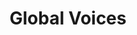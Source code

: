 ---
pid: mp102
title: Global Voices
location_transcription: 
coordinates: "[-75.171506713365, 39.915332151916]"
zipcode: '19104'
gen_neighborhood: West Philadelphia
neighborhood: University City,Belmont,Parkside,Powelton Village
outside_phl: 
age: '21'
age_range: 20-29
instagram: 
image_file_name: mp_102.jpg
proposal_transcription: A large 3D globe (1m diameter). Videos come up on different
  parts of the globe telling different people's stories about their journey, to Philadelphia.
  Offers historical perspective with people reading written testimonies and continues
  to the modern day. Includes perspectives of men, women and also children.
topic: Globalism,Unity
topic_summary: 0, 0
type: Sculpture Statue
keywords_other: 
credit: Hannah Watson
image_labels: 
twitter: 
facebook: 
permalink: "/monuments/mp102/"
layout: item-page
---